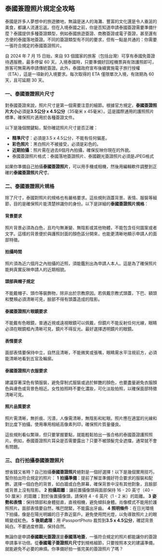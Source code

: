 ## 泰國簽證照片規定全攻略

泰國是許多人夢想中的旅遊勝地，無論是迷人的海灘、豐富的文化還是令人垂涎的美食，都讓人流連忘返。但在入境泰國之前，你是否知道申請泰國簽證需要準備什麼？泰國提供多種簽證類型，例如泰國旅遊簽證、商務簽證或電子簽證，甚至還有方便的泰國落地簽證。不同的簽證類型有不同的要求，但有一點是共通的：你需要一張符合規定的泰國簽證照片。

自 2024 年 7 月 15 日始，來自 93 個國家的旅客（包括台灣）可享有泰國免簽證待遇服務，最多停留 60 天。入境泰國時，只要準備好回程機票與有效護照即可，旅客可無需再申請傳統簽證。此外，泰國政府宣布後續實施電子旅行授權（ETA），這是一項新的入境要求。每次取得的 ETA 僅限單次入境，有效期為 60 天，且可延期 30 天。

### 一、泰國簽證照片尺寸
對泰國簽證來說，照片尺寸是第一個需要注意的細節。根據官方規定，**泰國簽證照片大小**必須是**3.5公分 x 4.5公分**（35毫米 x 45毫米）。這是國際通用的護照照片標準，確保照片適用於各種簽證文件。

以下是幾個關鍵點，幫你確認照片尺寸是否正確：
* **精準尺寸**：必須是3.5 x 4.5公分，不能有任何偏差。
* **彩色照片**：黑白照片不被接受，必須是彩色的。
* **近期拍攝**：照片需在過去6個月內拍攝，確保反映你現在的外貌。
* 泰國簽證照片格式：泰國落地簽證照片、泰國觀光簽證照片必須是JPEG格式

如果你準備自己拍攝**泰國簽證照片**，可以用手機或相機，然後用編輯軟件調整到正確的**泰國簽證照片尺寸**。

### 二、泰國簽證照片規格
除了尺寸，泰國對照片的規格也有嚴格要求。這些規則涵蓋背景、表情、服裝等細節，目的是確保照片能清楚辨識你的身份。以下是詳細的**泰國簽證照片規格**：

#### 背景要求
照片背景必須為白色，且均勻無漸變、無陰影或其他物體，不能包含任何圖案或者文字。這樣的背景便於與護照封面的顏色區分開來，也能更清晰地顯示申請人的面部特徵。

#### 拍攝時間
照片須為近六個月之內拍攝的近照，須能鑑別出為申請人本人。這是為了確保照片能夠真實反映申請人的近期相貌。

#### 頭部與帽子規定
不能戴帽子、頭巾等裝飾物，除非出於宗教原因。若佩戴宗教式頭蓋，下巴、額頭和雙頰必須清晰可見，臉部不得有頭蓋造成的陰影。

#### 泰國簽證照片眼鏡要求
不能戴有色眼鏡，普通近視或遠視眼鏡可以佩戴，但鏡片不能反射任何光線，眼睛必須在眼鏡框內清晰可見，鏡片不得反光。最好選擇透明鏡片的眼鏡。

#### 表情要求
面部表情要保持中立，自然且清晰，不能微笑或張嘴，眼睛需水平注視前方，必須能清晰地看到五官及輪廓。

#### 泰國簽證照片衣服要求
建議穿著深色有領服裝，避免穿制式服裝或過於鮮艷的顏色，也要盡量避免衣服顏色與膚色或背景色相近。女性拍照時不要化濃妝，可化淡妝拍照，以確保面部特徵清晰可見。

#### 照片品質要求
照片需清晰，無折痕、污漬，人像需清晰，無陰影和紅眼。照片應在適當的光線和對比度下拍攝，使用專用相紙高像素列印，確保照片質量優良。

這些規則看似繁瑣，但只要掌握要點，就能輕鬆拍出一張合格的泰國簽證護照照片。例如，泰國簽證照片耳朵是否需要露出？只要不被頭髮完全遮擋，通常就不會有問題。

### 三、自行拍攝泰國簽證照片
想省錢又省時？自己拍攝**泰國簽證照片**絕對是一個好選擇！以下是幾個實用技巧，幫你拍出符合規定的照片：
**1** **拍攝準備**：提前了解並準備好符合要求的服裝和配飾，選擇一個白色的背景，如白牆或白色屏幕，確保背景中沒有其他對象，且臉部或背景上沒有陰影。
**2** **拍攝距離**：讓前置攝像頭與面部保持 16 - 20 英寸（40 - 50 厘米）的距離；對於後置攝像頭，請保持 4 - 6 英尺（1 - 2 米）的距離。
**3** **姿勢和表情**：保持頭部和身體挺直，直視相機，避免傾斜身體。肖像模式不能用於護照照片。面部表情要自然，嘴巴閉緊，不能露出牙齒。
**4** **照明條件**：在日光環境下拍攝，像是在陽光明媚的日子靠近窗戶。避免使用閃光燈，以免導致照片上的眼睛變成紅色。
**5** **後期處理**：用 iPassportPhoto 裁剪到**3.5 x 4.5公分**，確認背景純白。不要過度修圖，保持自然。

無論你是申請**泰國觀光簽證**還是**泰國落地簽**，一張符合規定的照片都能讓你的簽證申請事半功倍。從**泰國電子簽證照片尺寸**到規格細節，只要按照本文的建議準備，就能避免不必要的麻煩。你準備好拍一張完美的簽證照片了嗎？
